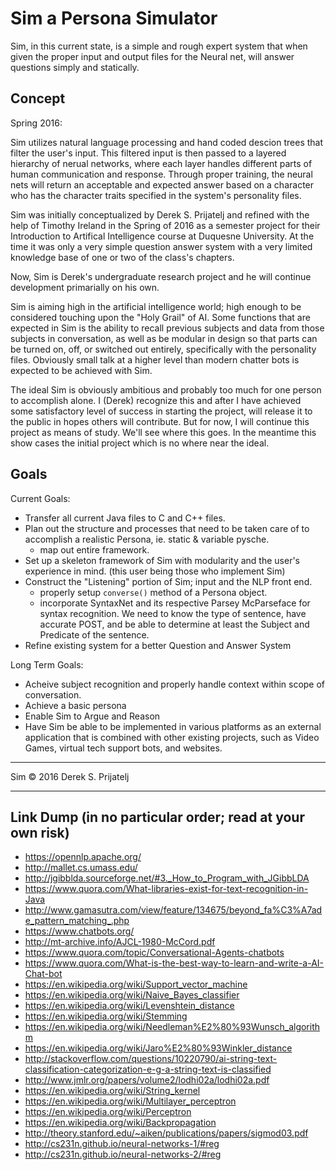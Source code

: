 Sim a Persona Simulator
=
Sim, in this current state, is a simple and rough expert system that when given the proper input and output files for the Neural net, will answer questions simply and statically.

Concept
-
Spring 2016:

Sim utilizes natural language processing and hand coded descion trees that filter the user's input. This filtered input is then passed to a layered hierarchy of nerual networks, where each layer handles different parts of human communication and response. Through proper training, the neural nets will return an acceptable and expected answer based on a character who has the character traits specified in the system's personality files.

Sim was initially conceptualized by Derek S. Prijatelj and refined with the help of Timothy Ireland in the Spring of 2016 as a semester project for their Introduction to Artifical Intelligence course at Duquesne University. At the time it was only a very simple question answer system with a very limited knowledge base of one or two of the class's chapters.

Now, Sim is Derek's undergraduate research project and he will continue development primarially on his own.

Sim is aiming high in the artificial intelligence world; high enough to be considered touching upon the "Holy Grail" of AI. Some functions that are expected in Sim is the ability to recall previous subjects and data from those subjects in conversation, as well as be modular in design so that parts can be turned on, off, or switched out entirely, specifically with the personality files. Obviously small talk at a higher level than modern chatter bots is expected to be achieved with Sim.

The ideal Sim is obviously ambitious and probably too much for one person to accomplish alone. I (Derek) recognize this and after I have achieved some satisfactory level of success in starting the project, will release it to the public in hopes others will contribute. But for now, I will continue this project as means of study. We'll see where this goes. In the meantime this show cases the initial project which is no where near the ideal.

Goals
-
Current Goals:
+ Transfer all current Java files to C and C++ files.
+ Plan out the structure and processes that need to be taken care of to accomplish a realistic Persona, ie. static & variable pysche.
    - map out entire framework.
+ Set up a skeleton framework of Sim with modularity and the user's experience in mind. (this user being those who implement Sim)
+ Construct the "Listening" portion of Sim; input and the NLP front end.
    - properly setup `converse()` method of a Persona object.
    - incorporate SyntaxNet and its respective Parsey McParseface for syntax recognition. We need to know the type of sentence, have accurate POST, and be able to determine at least the Subject and Predicate of the sentence.
+ Refine existing system for a better Question and Answer System

Long Term Goals:
+ Acheive subject recognition and properly handle context within scope of conversation.
+ Achieve a basic persona
+ Enable Sim to Argue and Reason
+ Have Sim be able to be implemented in various platforms as an external application that is combined with other existing projects, such as Video Games, virtual tech support bots, and websites.
___
Sim &copy; 2016 Derek S. Prijatelj
___

Link Dump (in no particular order; read at your own risk)
-

* https://opennlp.apache.org/
* http://mallet.cs.umass.edu/
* http://jgibblda.sourceforge.net/#3._How_to_Program_with_JGibbLDA
* https://www.quora.com/What-libraries-exist-for-text-recognition-in-Java
* http://www.gamasutra.com/view/feature/134675/beyond_fa%C3%A7ade_pattern_matching_.php
* https://www.chatbots.org/
* http://mt-archive.info/AJCL-1980-McCord.pdf
* https://www.quora.com/topic/Conversational-Agents-chatbots
* https://www.quora.com/What-is-the-best-way-to-learn-and-write-a-AI-Chat-bot
* https://en.wikipedia.org/wiki/Support_vector_machine
* https://en.wikipedia.org/wiki/Naive_Bayes_classifier
* https://en.wikipedia.org/wiki/Levenshtein_distance
* https://en.wikipedia.org/wiki/Stemming
* https://en.wikipedia.org/wiki/Needleman%E2%80%93Wunsch_algorithm
* https://en.wikipedia.org/wiki/Jaro%E2%80%93Winkler_distance
* http://stackoverflow.com/questions/10220790/ai-string-text-classification-categorization-e-g-a-string-text-is-classified
* http://www.jmlr.org/papers/volume2/lodhi02a/lodhi02a.pdf
* https://en.wikipedia.org/wiki/String_kernel
* https://en.wikipedia.org/wiki/Multilayer_perceptron 
* https://en.wikipedia.org/wiki/Perceptron
* https://en.wikipedia.org/wiki/Backpropagation
* http://theory.stanford.edu/~aiken/publications/papers/sigmod03.pdf
* http://cs231n.github.io/neural-networks-1/#reg
* http://cs231n.github.io/neural-networks-2/#reg
